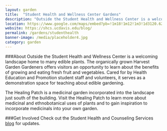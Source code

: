 ```yaml
---
layout: garden
title:  "Student Health and Wellness Center Gardens"
description: "Outside the Student Health and Wellness Center is a welcoming landscape home to many edible plants."
location: https://www.google.com/maps/embed?pb=!1m18!1m12!1m3!1d3120.629663108912!2d-121.76395868461049!3d38.542304175401455!2m3!1f0!2f0!3f0!3m2!1i1024!2i768!4f13.1!3m3!1m2!1s0x0%3A0x0!2zMzjCsDMyJzMyLjMiTiAxMjHCsDQ1JzQyLjQiVw!5e0!3m2!1sen!2sus!4v1459360557154
website: https://shcs.ucdavis.edu/blog/
permalink: /gardens/studenthealth
banner-image: /media/placeholder4.jpg
category: garden
---
```


###About
Outside the Student Health and Wellness Center is a welcoming landscape home to many edible plants. The organically grown Harvest Garden Gardeners offers visitors an opportunity to learn about the benefits of growing and eating fresh fruit and vegetables. Cared for by Health Education and Promotion student staff and volunteers, it serves as a demonstration space for teaching about edible gardening.

The Healing Patch is a medicinal garden incorporated into the landscape just south of the building. Visit the Healing Patch to learn more about medicinal and ethnobotanical uses of plants and to gain inspiration to incorporate medicinals into your own garden.

###Get Involved
Check out the Student Health and Counseling Services [blog](https://shcs.ucdavis.edu/blog/) for updates.

